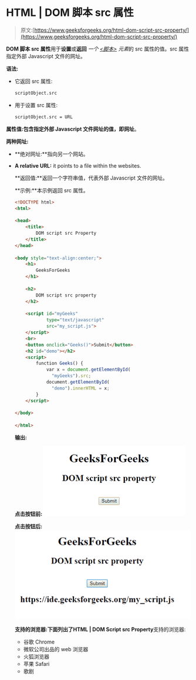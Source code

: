 # HTML | DOM 脚本 src 属性

> 原文:[https://www.geeksforgeeks.org/html-dom-script-src-property/](https://www.geeksforgeeks.org/html-dom-script-src-property/)

**DOM 脚本 src 属性**用于**设置**或**返回** *一个 [<脚本>](https://www.geeksforgeeks.org/html-script-tag/) 元素*的 src 属性的值。src 属性指定外部 Javascript 文件的网址。

**语法:**

*   它返回 src 属性:

    ```html
    scriptObject.src
    ```

*   用于设置 src 属性:

    ```html
    scriptObject.src = URL
    ```

**属性值:**包含指定外部 Javascript 文件网址的值，即**网址**。

**两种网址:**

*   **绝对网址:**指向另一个网站。
*   **A relative URL:** it points to a file within the websites.

    **返回值:**返回一个字符串值，代表外部 Javascript 文件的网址。

    **示例:**本示例返回 src 属性。

    ```html
    <!DOCTYPE html>
    <html>

    <head>
        <title>
            DOM script src Property
        </title>
    </head>

    <body style="text-align:center;">
        <h1> 
            GeeksForGeeks 
        </h1>

        <h2> 
            DOM script src property
        </h2>

        <script id="myGeeks"
                type="text/javascript" 
                src="my_script.js">
        </script>
        <br>
        <button onclick="Geeks()">Submit</button>
        <h2 id="demo"></h2>
        <script>
            function Geeks() {
                var x = document.getElementById(
                  "myGeeks").src;
                document.getElementById(
                  "demo").innerHTML = x;
            }
        </script>

    </body>

    </html>
    ```

    **输出:**

    **点击按钮前:**
    ![](img/5a4abf53e2c04736cd74b1325be3a98e.png)

    **点击按钮后:**
    ![](img/dd2ecda2a240c7b2ead7c9c1f357cf3d.png)

    **支持的浏览器:**下面列出了**HTML | DOM Script src Property**支持的浏览器:

    *   谷歌 Chrome
    *   微软公司出品的 web 浏览器
    *   火狐浏览器
    *   苹果 Safari
    *   歌剧